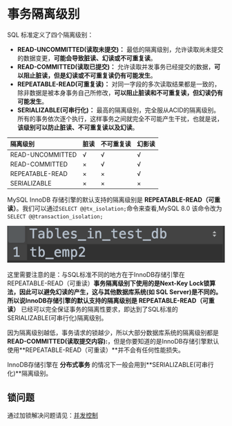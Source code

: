 # 事务隔离级别

SQL 标准定义了四个隔离级别：

* **READ-UNCOMMITTED\(读取未提交\)：** 最低的隔离级别，允许读取尚未提交的数据变更，**可能会导致脏读、幻读或不可重复读**。
* **READ-COMMITTED\(读取已提交\)：** 允许读取并发事务已经提交的数据，**可以阻止脏读，但是幻读或不可重复读仍有可能发生**。
* **REPEATABLE-READ\(可重复读\)：** 对同一字段的多次读取结果都是一致的，除非数据是被本身事务自己所修改，**可以阻止脏读和不可重复读，但幻读仍有可能发生**。
* **SERIALIZABLE\(可串行化\)：** 最高的隔离级别，完全服从ACID的隔离级别。所有的事务依次逐个执行，这样事务之间就完全不可能产生干扰，也就是说，**该级别可以防止脏读、不可重复读以及幻读**。

| 隔离级别 | 脏读 | 不可重复读 | 幻影读 |
| :--- | :--- | :--- | :--- |
| READ-UNCOMMITTED | √ | √ | √ |
| READ-COMMITTED | × | √ | √ |
| REPEATABLE-READ | × | × | √ |
| SERIALIZABLE | × | × | × |

MySQL InnoDB 存储引擎的默认支持的隔离级别是 **REPEATABLE-READ（可重读）**。我们可以通过`SELECT @@tx_isolation;`命令来查看,MySQL 8.0 该命令改为`SELECT @@transaction_isolation;`

![](../../.gitbook/assets/image%20%283%29.png)

这里需要注意的是：与SQL标准不同的地方在于InnoDB存储引擎在REPEATABLE-READ（可重读）**事务隔离级别下使用的是Next-Key Lock锁算法，因此可以避免幻读的产生，这与其他数据库系统\(如 SQL Server\)是不同的。所以说InnoDB存储引擎的默认支持的隔离级别是 REPEATABLE-READ（可重读）** 已经可以完全保证事务的隔离性要求，即达到了SQL标准的SERIALIZABLE\(可串行化\)隔离级别。

因为隔离级别越低，事务请求的锁越少，所以大部分数据库系统的隔离级别都是**READ-COMMITTED\(读取提交内容\):**，但是你要知道的是InnoDB存储引擎默认使用**REPEATABLE-READ（可重读）**并不会有任何性能损失。

InnoDB存储引擎在 **分布式事务** 的情况下一般会用到**SERIALIZABLE\(可串行化\)**隔离级别。

## 锁问题

通过加锁解决问题请见：[并发控制](../../shu-ju-biao-cao-zuo/bing-fa-kong-zhi.md)

